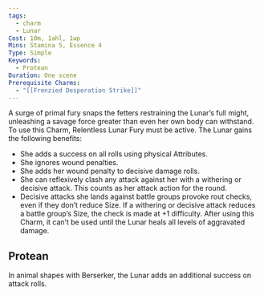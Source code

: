 ```yaml
---
tags:
  - charm
  - Lunar
Cost: 10m, 1ahl, 1wp
Mins: Stamina 5, Essence 4
Type: Simple
Keywords:
  - Protean
Duration: One scene
Prerequisite Charms:
  - "[[Frenzied Desperation Strike]]"
---
```

A surge of primal fury snaps the fetters restraining the Lunar’s full might, unleashing a savage force greater than even her own body can withstand. To use this Charm, Relentless Lunar Fury must be active. The Lunar gains the following benefits: 
-  She adds a success on all rolls using physical Attributes. 
-  She ignores wound penalties. 
-  She adds her wound penalty to decisive damage rolls. 
-  She can reflexively clash any attack against her with a withering or decisive attack. This counts as her attack action for the round. 
-  Decisive attacks she lands against battle groups provoke rout checks, even if they don’t reduce Size. If a withering or decisive attack reduces a battle group’s Size, the check is made at +1 difficulty. After using this Charm, it can’t be used until the Lunar heals all levels of aggravated damage. 
## Protean 

In animal shapes with Berserker, the Lunar adds an additional success on attack rolls.